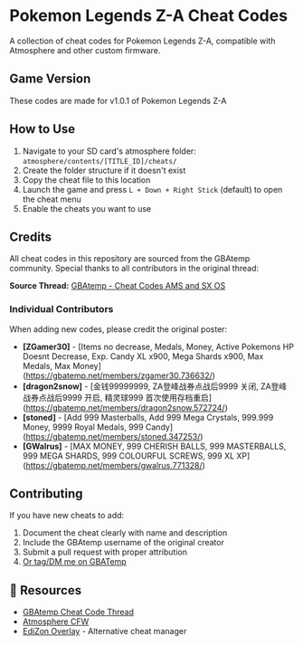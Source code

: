 # Pokemon Legends Z-A Cheat Codes

A collection of cheat codes for Pokemon Legends Z-A, compatible with Atmosphere and other custom firmware.

## Game Version
These codes are made for v1.0.1 of Pokemon Legends Z-A

## How to Use

1. Navigate to your SD card's atmosphere folder: `atmosphere/contents/[TITLE_ID]/cheats/`
2. Create the folder structure if it doesn't exist
3. Copy the cheat file to this location
4. Launch the game and press `L + Down + Right Stick` (default) to open the cheat menu
5. Enable the cheats you want to use

## Credits

All cheat codes in this repository are sourced from the GBAtemp community. Special thanks to all contributors in the original thread:

**Source Thread:** [GBAtemp - Cheat Codes AMS and SX OS](https://gbatemp.net/threads/cheat-codes-ams-and-sx-os-add-and-request.520293/)

### Individual Contributors

When adding new codes, please credit the original poster:
- **[ZGamer30]** - [Items no decrease, Medals, Money, Active Pokemons HP Doesnt Decrease, Exp. Candy XL x900, Mega Shards x900, Max Medals, Max Money] (https://gbatemp.net/members/zgamer30.736632/)
- **[dragon2snow]** - [金钱99999999, ZA登峰战券点战后9999 关闭, ZA登峰战券点战后9999 开启, 精灵球999 首次使用存档重启] (https://gbatemp.net/members/dragon2snow.572724/)
- **[stoned]** - [Add 999 Masterballs, Add 999 Mega Crystals, 999.999 Money, 9999 Royal Medals, 999 Candy] (https://gbatemp.net/members/stoned.347253/)
- **[GWalrus]** - [MAX MONEY, 999 CHERISH BALLS, 999 MASTERBALLS, 999 MEGA SHARDS, 999 COLOURFUL SCREWS, 999 XL XP] (https://gbatemp.net/members/gwalrus.771328/)
## Contributing

If you have new cheats to add:
1. Document the cheat clearly with name and description
2. Include the GBAtemp username of the original creator
3. Submit a pull request with proper attribution
4. [Or tag/DM me on GBATemp](https://gbatemp.net/members/thestonedmodder.625684/)

## 📖 Resources

- [GBAtemp Cheat Code Thread](https://gbatemp.net/threads/cheat-codes-ams-and-sx-os-add-and-request.520293/)
- [Atmosphere CFW](https://github.com/Atmosphere-NX/Atmosphere)
- [EdiZon Overlay](https://github.com/WerWolv/EdiZon) - Alternative cheat manager